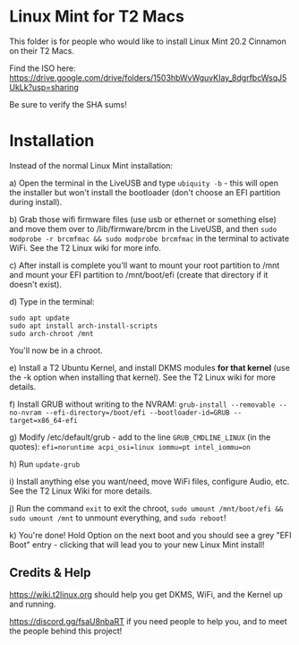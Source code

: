 # Linux Mint for T2 Macs

This folder is for people who would like to install Linux Mint 20.2 Cinnamon on their T2 Macs.

Find the ISO here: https://drive.google.com/drive/folders/1503hbWvWguvKIay_8dgrfbcWsqJ5UkLk?usp=sharing

Be sure to verify the SHA sums!


# Installation

Instead of the normal Linux Mint installation: 

a) Open the terminal in the LiveUSB and type `ubiquity -b` - this will open the installer but won't install the bootloader (don't choose an EFI partition during install).

b) Grab those wifi firmware files (use usb or ethernet or something else) and move them over to /lib/firmware/brcm in the LiveUSB, and then `sudo modprobe -r brcmfmac && sudo modprobe brcmfmac` in the terminal to activate WiFi. See the T2 Linux wiki for more info.

c) After install is complete you'll want to mount your root partition to /mnt and mount your EFI partition to /mnt/boot/efi (create that directory if it doesn't exist).

d) Type in the terminal: 
```
sudo apt update
sudo apt install arch-install-scripts
sudo arch-chroot /mnt
```
You'll now be in a chroot.

e) Install a T2 Ubuntu Kernel, and install DKMS modules **for that kernel** (use the -k option when installing that kernel). See the T2 Linux wiki for more details.

f) Install GRUB without writing to the NVRAM: `grub-install --removable --no-nvram --efi-directory=/boot/efi --bootloader-id=GRUB --target=x86_64-efi`

g) Modify /etc/default/grub - add to the line `GRUB_CMDLINE_LINUX` (in the quotes): `efi=noruntime acpi_osi=linux iommu=pt intel_iommu=on`

h) Run `update-grub`

i) Install anything else you want/need, move WiFi files, configure Audio, etc. See the T2 Linux Wiki for more details.

j) Run the command `exit` to exit the chroot, `sudo umount /mnt/boot/efi && sudo umount /mnt` to unmount everything, and `sudo reboot`!

k) You're done! Hold Option on the next boot and you should see a grey "EFI Boot" entry - clicking that will lead you to your new Linux Mint install!


## Credits & Help

https://wiki.t2linux.org should help you get DKMS, WiFi, and the Kernel up and running.

https://discord.gg/fsaU8nbaRT if you need people to help you, and to meet the people behind this project!
